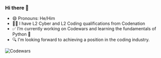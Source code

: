 ### Hi there 👋

- 😄 Pronouns: He/Him
- 👨‍🎓 I have L2 Cyber and L2 Coding qualifications from Codenation
- ✅ I’m currently working on Codewars and learning the fundamentals of Python 🐍
- 🔍 I'm looking forward to achieving a position in the coding industry.

![Codewars](https://github.r2v.ch/codewars?user=TAEccles)

